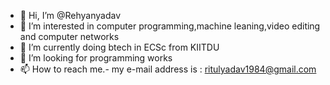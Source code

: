 - 👋 Hi, I’m @Rehyanyadav
- 👀 I’m interested in computer programming,machine leaning,video editing and computer networks
- 🌱 I’m currently doing btech in ECSc from KIITDU 
- 💞️ I’m looking for programming works
- 📫 How to reach me.- my e-mail address is : ritulyadav1984@gmail.com

<!---
Rehyanyadav/Rehyanyadav is a ✨ special ✨ repository because its `README.md` (this file) appears on your GitHub profile.
You can click the Preview link to take a look at your changes.
--->
